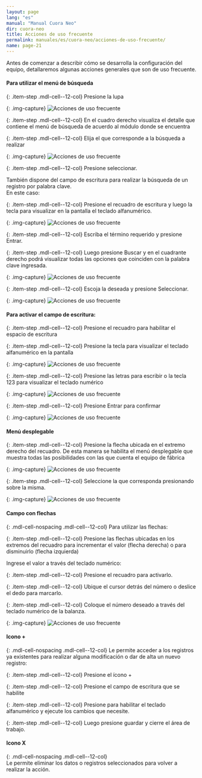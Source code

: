 ```yaml
---
layout: page
lang: "es"
manual: "Manual Cuora Neo"
dir: cuora-neo
title: Acciones de uso frecuente
permalink: manuales/es/cuora-neo/acciones-de-uso-frecuente/
name: page-21
---
```

Antes de comenzar a describir cómo se desarrolla la configuración del equipo, detallaremos algunas acciones generales que son de uso frecuente.

#### Para utilizar el menú de búsqueda   

{: .item-step  .mdl-cell--12-col} 
Presione la lupa
    
{: .img-capture}
![Acciones de uso frecuente](../../../../images/es/cuora-neo/cuora-neo-acciones2.png "Acciones de uso frecuente")

{: .item-step  .mdl-cell--12-col} 
En el cuadro derecho visualiza el detalle que contiene el menú de búsqueda de acuerdo al módulo donde se encuentra

{: .item-step  .mdl-cell--12-col} 
Elija el que corresponde a la búsqueda a realizar

{: .img-capture}
![Acciones de uso frecuente](../../../../images/es/cuora-neo/cuora-neo-acciones3.png "Acciones de uso frecuente")

{: .item-step  .mdl-cell--12-col} 
Presione seleccionar. 
    
También dispone del campo de escritura para realizar la búsqueda de un registro por palabra clave.    
En este caso:

{: .item-step  .mdl-cell--12-col} 
Presione el recuadro de escritura y luego la tecla <span class="systel-tecla-11"><span class="path1"></span><span class="path2"></span><span class="path3"></span><span class="path4"></span><span class="path5"></span><span class="path6"></span><span class="path7"></span><span class="path8"></span><span class="path9"></span><span class="path10"></span><span class="path11"></span><span class="path12"></span><span class="path13"></span></span> para visualizar en la pantalla el teclado alfanumérico.

{: .img-capture}
![Acciones de uso frecuente](../../../../images/es/cuora-neo/cuora-neo-acciones4.png "Acciones de uso frecuente")
   
{: .item-step  .mdl-cell--12-col} 
Escriba el término requerido y presione Entrar.   

{: .item-step  .mdl-cell--12-col} 
Luego presione Buscar y en el cuadrante derecho podrá visualizar todas las opciones que coinciden con la palabra clave ingresada.

{: .img-capture}
![Acciones de uso frecuente](../../../../images/es/cuora-neo/cuora-neo-acciones5.png "Acciones de uso frecuente")    

{: .item-step  .mdl-cell--12-col} 
Escoja la deseada y presione Seleccionar.    

{: .img-capture}
![Acciones de uso frecuente](../../../../images/es/cuora-neo/cuora-neo-acciones6.png "Acciones de uso frecuente")    

#### Para activar el campo de escritura:   

{: .item-step  .mdl-cell--12-col} 
Presione el recuadro para habilitar el espacio de escritura

{: .item-step  .mdl-cell--12-col} 
Presione la tecla <span class="systel-tecla-11"><span class="path1"></span><span class="path2"></span><span class="path3"></span><span class="path4"></span><span class="path5"></span><span class="path6"></span><span class="path7"></span><span class="path8"></span><span class="path9"></span><span class="path10"></span><span class="path11"></span><span class="path12"></span><span class="path13"></span></span> para visualizar el teclado alfanumérico en la pantalla

{: .img-capture}
![Acciones de uso frecuente](../../../../images/es/cuora-neo/cuora-neo-acciones7.png "Acciones de uso frecuente")    

{: .item-step  .mdl-cell--12-col} 
Presione las letras para escribir o la tecla 123 para visualizar el teclado numérico 

{: .img-capture}
![Acciones de uso frecuente](../../../../images/es/cuora-neo/cuora-neo-acciones8.png "Acciones de uso frecuente")    

{: .item-step  .mdl-cell--12-col} 
Presione Entrar para confirmar

{: .img-capture}
![Acciones de uso frecuente](../../../../images/es/cuora-neo/cuora-neo-acciones9.png "Acciones de uso frecuente")    

#### Menú desplegable   

{: .item-step  .mdl-cell--12-col} 
Presione la flecha ubicada en el extremo derecho del recuadro. De esta manera se habilita el menú desplegable que muestra todas las posibilidades con las que cuenta el equipo de fábrica

{: .img-capture}
![Acciones de uso frecuente](../../../../images/es/cuora-neo/cuora-neo-acciones10.png "Acciones de uso frecuente")    

{: .item-step  .mdl-cell--12-col} 
Seleccione la que corresponda presionando sobre la misma.

{: .img-capture}
![Acciones de uso frecuente](../../../../images/es/cuora-neo/cuora-neo-acciones11.png "Acciones de uso frecuente")    

#### Campo con flechas   

{: .mdl-cell-nospacing .mdl-cell--12-col}
Para utilizar las flechas:

{: .item-step  .mdl-cell--12-col} 
Presione las flechas ubicadas en los extremos del recuadro para incrementar el valor (flecha derecha) o para disminuirlo (flecha izquierda)   

Ingrese el valor a través del teclado numérico:

{: .item-step  .mdl-cell--12-col} 
Presione el recuadro para activarlo.

{: .item-step  .mdl-cell--12-col} 
Ubique el cursor detrás del número o deslice el dedo para marcarlo.

{: .item-step  .mdl-cell--12-col} 
Coloque el número deseado a través del teclado numérico de la balanza.
 
{: .img-capture}
![Acciones de uso frecuente](../../../../images/es/cuora-neo/cuora-neo-acciones12.png "Acciones de uso frecuente")   

#### Icono +  

{: .mdl-cell-nospacing .mdl-cell--12-col}
Le permite acceder a los registros ya existentes para realizar alguna modificación o dar de alta un nuevo registro:

{: .item-step  .mdl-cell--12-col} 
Presione el ícono +

{: .item-step  .mdl-cell--12-col} 
Presione el campo de escritura que se habilite 

{: .item-step  .mdl-cell--12-col} 
Presione <span class="systel-tecla-11"><span class="path1"></span><span class="path2"></span><span class="path3"></span><span class="path4"></span><span class="path5"></span><span class="path6"></span><span class="path7"></span><span class="path8"></span><span class="path9"></span><span class="path10"></span><span class="path11"></span><span class="path12"></span><span class="path13"></span></span> para habilitar el teclado alfanumérico y ejecute los cambios que necesite. 

{: .item-step  .mdl-cell--12-col} 
Luego presione guardar y cierre el área de trabajo.

#### Icono X  

{: .mdl-cell-nospacing .mdl-cell--12-col}   
Le permite eliminar los datos o registros seleccionados para  volver a realizar la acción.

